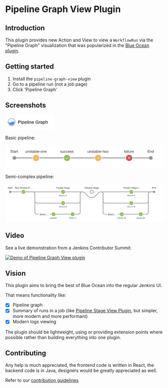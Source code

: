 # Pipeline Graph View Plugin

## Introduction

This plugin provides new Action and View to view a `WorkflowRun` via the "Pipeline Graph" visualization that was popularized in the [Blue Ocean plugin](https://github.com/jenkinsci/blueocean-plugin).

## Getting started

1. Install the `pipeline-graph-view` plugin
2. Go to a pipeline run (not a job page)
3. Click 'Pipeline Graph'

## Screenshots

![Pipeline Graph link](docs/images/action.png)

Basic pipeline:

![Different statuses](./docs/images/different-statuses.png)

Semi-complex pipeline:

![Semi complex pipeline](./docs/images/semi-complex-pipeline.png)

## Video

See a live demonstration from a Jenkins Contributor Summit:

[![Demo of Pipeline Graph View plugin](https://img.youtube.com/vi/MBI3MBY2eJ8/0.jpg)](https://www.youtube.com/watch?v=MBI3MBY2eJ8&t=3295 "Pipeline Graph View plugin")

## Vision

This plugin aims to bring the best of Blue Ocean into the regular Jenkins UI.

That means functionality like:

* [x] Pipeline graph
* [x] Summary of runs in a job (like [Pipeline Stage View Plugin](https://github.com/jenkinsci/pipeline-stage-view-plugin/), but simpler, more modern and more performant)
* [x] Modern logs viewing

The plugin should be lightweight, using or providing extension points where possible rather than building everything into one plugin.

## Contributing

Any help is much appreciated, the frontend code is written in React, the backend code is in Java, designers would be greatly appreciated as well.

Refer to our [contribution guidelines](./CONTRIBUTING.md)
